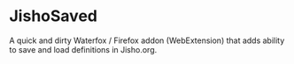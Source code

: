 # JishoSaved
A quick and dirty Waterfox / Firefox addon (WebExtension) that adds ability to save and load definitions in Jisho.org.
